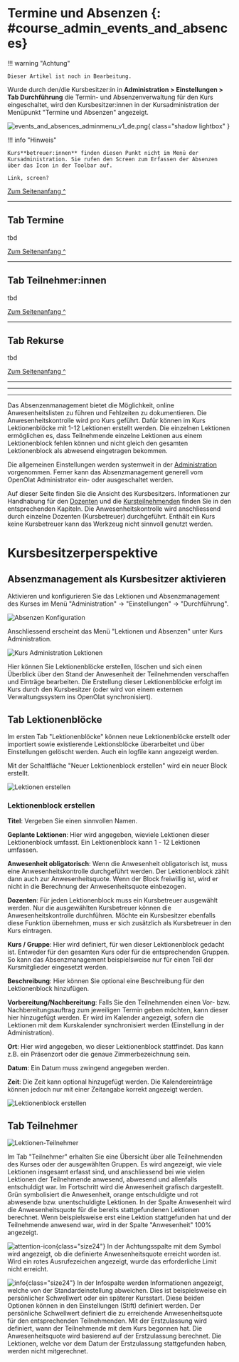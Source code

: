 # Termine und Absenzen {: #course_admin_events_and_absences}


!!! warning "Achtung"

    Dieser Artikel ist noch in Bearbeitung.


Wurde durch den/die Kursbesitzer:in in **Administration > Einstellungen > Tab Durchführung**
die Termin- und Absenzenverwaltung für den Kurs eingeschaltet, wird den Kursbesitzer:innen in der Kursadministration der Menüpunkt "Termine und Absenzen" angezeigt.

![events_and_absences_adminmenu_v1_de.png](assets/events_and_absences_adminmenu_v1_de.png){ class="shadow lightbox" }

!!! info "Hinweis"

    Kurs**betreuer:innen** finden diesen Punkt nicht im Menü der Kursadministration. Sie rufen den Screen zum Erfassen der Absenzen über das Icon in der Toolbar auf.
    
    Link, screen?


[Zum Seitenanfang ^](#course_admin_events_and_absences)

---

## Tab Termine

tbd

[Zum Seitenanfang ^](#course_admin_events_and_absences)

---

## Tab Teilnehmer:innen

tbd

[Zum Seitenanfang ^](#course_admin_events_and_absences)

---

## Tab Rekurse

tbd

[Zum Seitenanfang ^](#course_admin_events_and_absences)

---





---

---


Das Absenzenmanagement bietet die Möglichkeit, online Anwesenheitslisten zu führen und Fehlzeiten zu dokumentieren. Die Anwesenheitskontrolle wird pro Kurs geführt. Dafür können im Kurs Lektionenblöcke mit 1-12 Lektionen erstellt werden. Die einzelnen Lektionen ermöglichen es, dass Teilnehmende einzelne Lektionen aus einem Lektionenblock fehlen können und nicht gleich den gesamten Lektionenblock als abwesend eingetragen bekommen.

Die allgemeinen Einstellungen werden systemweit in der
[Administration](../../manual_admin/administration/Lecture_and_roll_call_management.de.md) vorgenommen. Ferner kann das Absenzmanagement generell vom OpenOlat Administrator ein- oder ausgeschaltet werden.

Auf dieser Seite finden Sie die Ansicht des Kursbesitzers. Informationen zur Handhabung für den [Dozenten](../learningresources/Lectures_Teacher_view.de.md) und die [Kursteilnehmenden](../learningresources/Lectures_User_view.de.md) finden Sie in den entsprechenden Kapiteln. Die Anwesenheitskontrolle wird anschliessend durch einzelne Dozenten (Kursbetreuer) durchgeführt. Enthält ein Kurs keine Kursbetreuer kann das Werkzeug nicht sinnvoll genutzt werden.  

# Kursbesitzerperspektive

## Absenzmanagement als Kursbesitzer aktivieren

Aktivieren und konfigurieren Sie das Lektionen und Absenzmanagement des Kurses im Menü "Administration" -> "Einstellungen" -> "Durchführung".

![Absenzen Konfiguration](assets/Absenzen_Konfiguration.png)

Anschliessend erscheint das Menü "Lektionen und Absenzen" unter Kurs Administration.  

![Kurs Administration Lektionen](assets/13_Lektionen_Absenzen.png)

Hier können Sie Lektionenblöcke erstellen, löschen und sich einen Überblick über den Stand der Anwesenheit der Teilnehmenden verschaffen und Einträge bearbeiten. Die Erstellung dieser Lektionenblöcke erfolgt im Kurs durch den Kursbesitzer (oder wird von einem externen Verwaltungssystem ins OpenOlat synchronisiert).  

## Tab Lektionenblöcke

Im ersten Tab "Lektionenblöcke" können neue Lektionenblöcke erstellt oder importiert sowie existierende Lektionsblöcke überarbeitet und über Einstellungen gelöscht werden. Auch ein logfile kann angezeigt werden.

Mit der Schaltfläche "Neuer Lektionenblock erstellen" wird ein neuer Block erstellt.

![Lektionen erstellen](assets/Lektionen_erstellen.png)

### Lektionenblock erstellen

 **Titel**: Vergeben Sie einen sinnvollen Namen.

 **Geplante Lektionen**: Hier wird angegeben, wieviele Lektionen dieser Lektionenblock umfasst. Ein Lektionenblock kann 1 - 12 Lektionen umfassen.

 **Anwesenheit obligatorisch**: Wenn die Anwesenheit obligatorisch ist, muss eine Anwesenheitskontrolle durchgeführt werden. Der Lektionenblock zählt dann auch zur Anwesenheitsquote. Wenn der Block freiwillig ist, wird er nicht in die Berechnung der Anwesenheitsquote einbezogen.  

**Dozenten**: Für jeden Lektionenblock muss ein Kursbetreuer ausgewählt werden. Nur die ausgewählten Kursbetreuer können die Anwesenheitskontrolle durchführen. Möchte ein Kursbesitzer ebenfalls diese Funktion übernehmen, muss er sich zusätzlich als Kursbetreuer in den Kurs eintragen.

 **Kurs / Gruppe**: Hier wird definiert, für wen dieser Lektionenblock gedacht ist. Entweder für den gesamten Kurs oder für die entsprechenden Gruppen. So kann das Absenzmanagement beispielsweise nur für einen Teil der Kursmitglieder eingesetzt werden.

 **Beschreibung**: Hier können Sie optional eine Beschreibung für den Lektionenblock hinzufügen.

 **Vorbereitung/Nachbereitung**: Falls Sie den Teilnehmenden einen Vor- bzw. Nachbereitungsauftrag zum jeweiligen Termin geben möchten, kann dieser hier hinzugefügt werden. Er wird im Kalender angezeigt, sofern die Lektionen mit dem Kurskalender synchronisiert werden (Einstellung in der Administration).

 **Ort**: Hier wird angegeben, wo dieser Lektionenblock stattfindet. Das kann z.B. ein Präsenzort oder die genaue Zimmerbezeichnung sein.

 **Datum**: Ein Datum muss zwingend angegeben werden.

 **Zeit**: Die Zeit kann optional hinzugefügt werden. Die Kalendereinträge können jedoch nur mit einer Zeitangabe korrekt angezeigt werden.

![Lektionenblock erstellen](assets/Lektionenblock_erstellen.png)

## Tab Teilnehmer

![Lektionen-Teilnehmer](assets/Lektionen_teilnehmer.png)

Im Tab "Teilnehmer" erhalten Sie eine Übersicht über alle Teilnehmenden des Kurses oder der ausgewählten Gruppen. Es wird angezeigt, wie viele Lektionen insgesamt erfasst sind, und anschliessend bei wie vielen Lektionen der Teilnehmende anwesend, abwesend und allenfalls entschuldigt war. Im Fortschritt wird die Anwesenheit grafisch dargestellt. Grün symbolisiert die Anwesenheit, orange entschuldigte und rot abwesende bzw. unentschuldigte Lektionen. In der Spalte Anwesenheit wird die Anwesenheitsquote für die bereits stattgefundenen Lektionen berechnet. Wenn beispielsweise erst eine Lektion stattgefunden hat und der Teilnehmende anwesend war, wird in der Spalte "Anwesenheit" 100% angezeigt.

![attention-icon](assets/attention_434343_64.png){class="size24"} In der Achtungsspalte mit dem Symbol wird angezeigt, ob die definierte Anwesenheitsquote erreicht worden ist. Wird ein rotes Ausrufezeichen angezeigt, wurde das erforderliche Limit nicht erreicht.

![info](assets/infomessage.png){class="size24"} In der Infospalte werden Informationen angezeigt, welche von der Standardeinstellung abweichen. Dies ist beispielsweise ein persönlicher Schwellwert oder ein späterer Kursstart. Diese beiden Optionen können in den Einstellungen (Stift) definiert werden. Der persönliche Schwellwert definiert die zu erreichende Anwesenheitsquote für den entsprechenden Teilnehmenden. Mit der Erstzulassung wird definiert, wann der Teilnehmende mit dem Kurs begonnen hat. Die Anwesenheitsquote wird basierend auf der Erstzulassung berechnet. Die Lektionen, welche vor dem Datum der Erstzulassung stattgefunden haben, werden nicht mitgerechnet.

